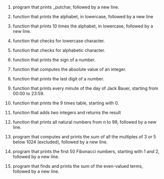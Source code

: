 1. program that prints _putchar, followed by a new line.

2. function that prints the alphabet, in lowercase, followed by a new line

3. function that prints 10 times the alphabet, in lowercase, followed by a new line.

4. function that checks for lowercase character.

5. function that checks for alphabetic character.

6. function that prints the sign of a number.

7. function that computes the absolute value of an integer.

8. function that prints the last digit of a number.

9. function that prints every minute of the day of Jack Bauer, starting from 00:00 to 23:59.

10. function that prints the 9 times table, starting with 0.

11. function that adds two integers and returns the result

12. function that prints all natural numbers from n to 98, followed by a new line.
13.  program that computes and prints the sum of all the multiples of 3 or 5 below 1024 (excluded), followed by a new line.
14.  program that prints the first 50 Fibonacci numbers, starting with 1 and 2, followed by a new line.
15. program that finds and prints the sum of the even-valued terms, followed by a new line.


